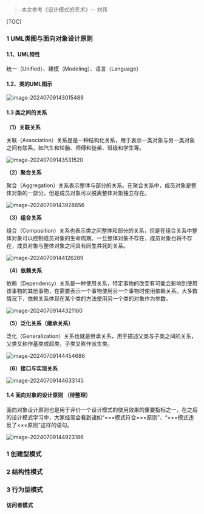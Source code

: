 > 本文参考《设计模式的艺术》-- 刘伟

[TOC]

### 1 UML类图与面向对象设计原则

#### 1.1、UML特性

统一（Unified）、建模（Modeling）、语言（Language）

#### 1.2、类的UML图示

![image-20240709143015489](./picture/image-20240709143015489.png)

#### 1.3 类之间的关系

**（1）关联关系**

关联（Association）关系是是一种结构化关系，用于表示一类对象与另一类对象之间有联系，如汽车和轮胎、师傅和徒弟、班级和学生等。

![image-20240709143531520](./picture/image-20240709143531520.png)

**（2）聚合关系**

聚合（Aggregation）关系表示整体与部分的关系。在聚合关系中，成员对象是整体对象的一部分，但是成员对象可以脱离整体对象独立存在。

![image-20240709143928656](./picture/image-20240709143928656.png)

**（3）组合关系**

组合（Composition）关系也表示类之间整体和部分的关系，但是在组合关系中整体对象可以控制成员对象的生命周期。一旦整体对象不存在，成员对象也将不存在，成员对象与整体对象之间具有同生共死的关系。

![image-20240709144126289](./picture/image-20240709144126289.png)

**（4）依赖关系**

依赖（Dependency）关系是一种使用关系，特定事物的改变有可能会影响到使用该事物的其他事物，在需要表示一个事物使用另一个事物时使用依赖关系。大多数情况下，依赖关系体现在某个类的方法使用另一个类的对象作为参数。

![image-20240709144321160](./picture/image-20240709144321160.png)

**（5）泛化关系（继承关系）**

泛化（Generalization）关系也就是继承关系，用于描述父类与子类之间的关系，父类又称作基类或超类，子类又称作派生类。

![image-20240709144454686](./picture/image-20240709144454686.png)

**（6）接口与实现关系**

![image-20240709144633145](./picture/image-20240709144633145.png)

#### 1.4 面向对象的设计原则 （待整理）

面向对象设计原则也是用于评价一个设计模式的使用效果的重要指标之一，在之后的设计模式学习中，大家经常会看到诸如“×××模式符合×××原则”、“×××模式违反了×××原则”这样的语句。

![image-20240709144923186](./picture/image-20240709144923186.png)



### 1 创建型模式

### 2 结构性模式

### 3 行为型模式

#### 访问者模式

